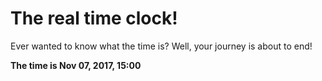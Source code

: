 # The real time clock!

Ever wanted to know what the time is? Well, your journey is about to end!

**The time is Nov 07, 2017, 15:00**